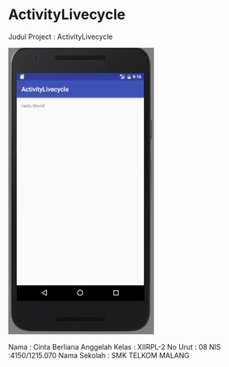 # ActivityLivecycle


Judul Project : ActivityLivecycle

![Screenshot 1](https://github.com/cintaberliana/ActivityLivecycle/blob/master/activity.jpg)

Nama : Cinta Berliana Anggelah
Kelas : XIIRPL-2
No Urut : 08
NIS :4150/1215.070
Nama Sekolah : SMK TELKOM MALANG
